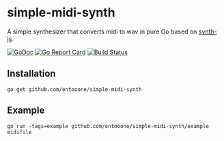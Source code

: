 # simple-midi-synth

A simple synthesizer that converts midi to wav in pure Go based on [synth-js](https://github.com/patrickroberts/synth-js).

[![GoDoc](https://godoc.org/github.com/entooone/simple-midi-synth?status.svg)](http://godoc.org/github.com/entooone/simple-midi-synth)
[![Go Report Card](https://goreportcard.com/badge/github.com/entooone/simple-midi-synth)](https://goreportcard.com/report/github.com/entooone/simple-midi-synth)
[![Build Status](https://travis-ci.org/entooone/simple-midi-synth.svg?branch=master)](https://travis-ci.org/entooone/simple-midi-synth)

## Installation

```
go get github.com/entooone/simple-midi-synth
```

## Example

```
go run -tags=example github.com/entooone/simple-midi-synth/example midifile
```
